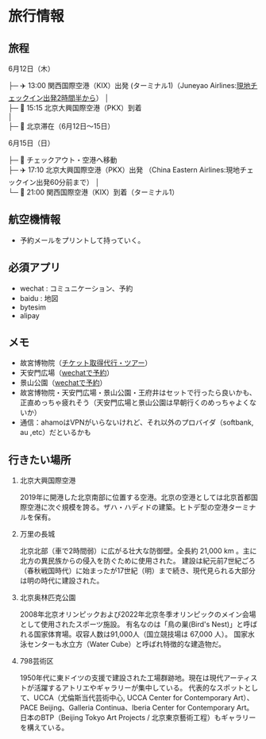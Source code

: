 # 旅行情報

## 旅程
6月12日（木）

├─ ✈️ 13:00 関西国際空港（KIX）出発  (ターミナル1)（Juneyao Airlines:[現地チェックイン出発2時間半から](https://www.centrair.jp/en/flight/airline/juneyaoair.html)）
│  
├─ 🛬 15:15 北京大興国際空港（PKX）到着  
│  
├─ 🏨 北京滞在（6月12日～15日）

6月15日（日）

├─ 🧳 チェックアウト・空港へ移動  
├─ ✈️ 17:10 北京大興国際空港（PKX）出発  （China Eastern Airlines:現地チェックイン出発60分前まで）
│  
└─ 🛬 21:00 関西国際空港（KIX）到着（ターミナル1）

## 航空機情報

- 予約メールをプリントして持っていく。

## 必須アプリ
- wechat : コミュニケーション、予約
- baidu : 地図
- bytesim
- alipay
## メモ
- 故宮博物院（[チケット取得代行・ツアー](https://china8.jp/beijing/opdetail/704.html)）
- 天安門広場（[wechatで予約]()）
- 景山公園（[wechatで予約]()）
- 故宮博物院・天安門広場・景山公園・王府井はセットで行ったら良いかも、正直めっちゃ疲れそう（天安門広場と景山公園は早朝行くのめっちゃよくないか）
- 通信：ahamoはVPNがいらないけれど、それ以外のプロバイダ（softbank, au ,etc）だといるかも


## 行きたい場所

1. 北京大興国際空港
   
   2019年に開港した北京南部に位置する空港。北京の空港としては北京首都国際空港に次ぐ規模を誇る。ザハ・ハディドの建築。ヒトデ型の空港ターミナルを保有。

2. 万里の長城

   北京北部（車で2時間弱）に広がる壮大な防御壁。全長約 21,000 km 。主に北方の異民族からの侵入を防ぐために使用された。
   建設は紀元前7世紀ごろ（春秋戦国時代）に始まったが17世紀（明）まで続き、現代見られる大部分は明の時代に建設された。

3. 北京奥林匹克公園

   2008年北京オリンピックおよび2022年北京冬季オリンピックのメイン会場として使用されたスポーツ施設。
   有名なのは「鳥の巣(Bird's Nest)」と呼ばれる国家体育場。収容人数は91,000人（国立競技場は 67,000 人）。
   国家水泳センターも水立方（Water Cube）と呼ばれ特徴的な建造物だ。

4. 798芸術区
   
   1950年代に東ドイツの支援で建設された工場群跡地。現在は現代アーティストが活躍するアトリエやギャラリーが集中している。
   代表的なスポットとして、UCCA（尤倫斯当代芸術中心, UCCA Center for Contemporary Art）、PACE Beijing、Galleria Continua、Iberia Center for Contemporary Art。
   日本のBTP（Beijing Tokyo Art Projects / 北京東京藝術工程）もギャラリーを構えている。

